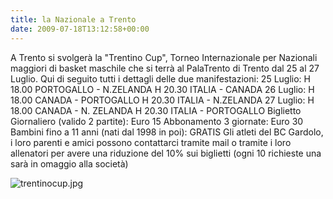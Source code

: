 ```yaml
---
title: la Nazionale a Trento
date: 2009-07-18T13:12:58+00:00
---
```

A Trento si svolgerà la "Trentino Cup", Torneo Internazionale per Nazionali maggiori di basket maschile che si terrà al PalaTrento di Trento dal 25 al 27 Luglio. Qui di seguito tutti i dettagli delle due manifestazioni: 25 Luglio: H 18.00 PORTOGALLO - N.ZELANDA H 20.30 ITALIA - CANADA 26 Luglio: H 18.00 CANADA - PORTOGALLO H 20.30 ITALIA - N.ZELANDA 27 Luglio: H 18.00 CANADA - N. ZELANDA H 20.30 ITALIA - PORTOGALLO Biglietto Giornaliero (valido 2 partite): Euro 15 Abbonamento 3 giornate: Euro 30 Bambini fino a 11 anni (nati dal 1998 in poi): GRATIS Gli atleti del BC Gardolo, i loro parenti e amici possono contattarci tramite mail o tramite i loro allenatori per avere una riduzione del 10% sui biglietti (ogni 10 richieste una sarà in omaggio alla società)

![trentinocup.jpg](http://www.basketgardolo.it/wp-content/uploads/2009/07/trentinocup.jpg)